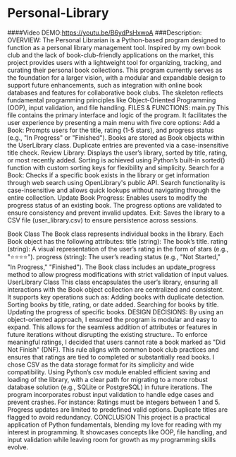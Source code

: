 # Personal-Library
####Video DEMO:https://youtu.be/B6ydPsHxwoA
###Description:
OVERVIEW: The Personal Librarian is a Python-based program designed to function as a personal library management tool. Inspired by my own book club and the lack of book-club-friendly applications on the market, this project provides users with a lightweight tool for organizing, tracking, and curating their personal book collections. This program currently serves as the foundation for a larger vision, with a modular and expandable design to support future enhancements, such as integration with online book databases and features for collaborative book clubs. The skeleton reflects fundamental programming principles like Object-Oriented Programming (OOP), input validation, and file handling. FILES & FUNCTIONS: main.py This file contains the primary interface and logic of the program. It facilitates the user experience by presenting a main menu with five core options: Add a Book: Prompts users for the title, rating (1-5 stars), and progress status (e.g., "In Progress" or "Finished"). Books are stored as Book objects within the UserLibrary class. Duplicate entries are prevented via a case-insensitive title check. Review Library: Displays the user’s library, sorted by title, rating, or most recently added. Sorting is achieved using Python’s built-in sorted() function with custom sorting keys for flexibility and simplicity. Search for a Book: Checks if a specific book exists in the library or get information through web search using OpenLibrary's public API. Search functionality is case-insensitive and allows quick lookups without navigating through the entire collection. Update Book Progress: Enables users to modify the progress status of an existing book. The progress options are validated to ensure consistency and prevent invalid updates. Exit: Saves the library to a CSV file (user_library.csv) to ensure persistence across sessions.

Book Class The Book class represents individual books in the library. Each Book object has the following attributes: title (string): The book’s title. rating (string): A visual representation of the user’s rating in the form of stars (e.g., "⭐⭐⭐⭐"). progress (string): The user’s reading status (e.g., "Not Started," "In Progress," "Finished"). The Book class includes an update_progress method to allow progress modifications with strict validation of input values. UserLibrary Class This class encapsulates the user’s library, ensuring all interactions with the Book object collection are centralized and consistent. It supports key operations such as: Adding books with duplicate detection. Sorting books by title, rating, or date added. Searching for books by title. Updating the progress of specific books. DESIGN DECISIONS: By using an object-oriented approach, I ensured the program is modular and easy to expand. This allows for the seamless addition of attributes or features in future iterations without disrupting the existing structure.. To enforce meaningful ratings, I decided that users cannot rate a book marked as "Did Not Finish" (DNF). This rule aligns with common book club practices and ensures that ratings are tied to completed or substantially read books. I chose CSV as the data storage format for its simplicity and wide compatibility. Using Python’s csv module enabled efficient saving and loading of the library, with a clear path for migrating to a more robust database solution (e.g., SQLite or PostgreSQL) in future iterations. The program incorporates robust input validation to handle edge cases and prevent crashes. For instance: Ratings must be integers between 1 and 5. Progress updates are limited to predefined valid options. Duplicate titles are flagged to avoid redundancy. CONCLUSION This project is a practical application of Python fundamentals, blending my love for reading with my interest in programming. It showcases concepts like OOP, file handling, and input validation while leaving room for growth as my programming skills evolve.
